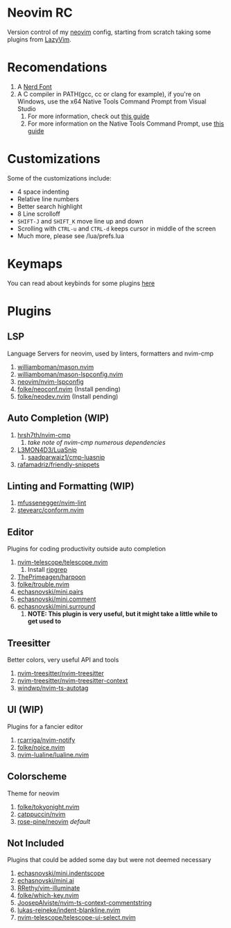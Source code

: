 # Neovim RC
Version control of my [neovim](https://neovim.io/) config, starting from scratch taking some plugins from [LazyVim](https://www.lazyvim.org/plugins).

# Recomendations
1. A [Nerd Font](https://www.nerdfonts.com) 
2. A C compiler in PATH(gcc, cc or clang for example), if you're on Windows, use the x64 Native Tools Command Prompt from Visual Studio
    1. For more information, check out [this guide](https://github.com/nvim-treesitter/nvim-treesitter/wiki/Windows-support)
    2. For more information on the Native Tools Command Prompt, use [this guide](https://learn.microsoft.com/en-us/cpp/build/building-on-the-command-line?view=msvc-170)

# Customizations
Some of the customizations include:
- 4 space indenting
- Relative line numbers
- Better search highlight
- 8 Line scrolloff
- `SHIFT-J` and `SHIFT_K` move line up and down
- Scrolling with `CTRL-u` and `CTRL-d` keeps cursor in middle of the screen
- Much more, please see /lua/prefs.lua

# Keymaps
You can read about keybinds for some plugins [here](https://www.lazyvim.org/keymaps)

# Plugins
## LSP 
Language Servers for neovim, used by linters, formatters and nvim-cmp
1. [williamboman/mason.nvim](https://github.com/williamboman/mason.nvim)
2. [williamboman/mason-lspconfig.nvim](https://github.com/williamboman/mason-lspconfig.nvim)
3. [neovim/nvim-lspconfig](https://github.com/neovim/nvim-lspconfig)
4. [folke/neoconf.nvim](https://github.com/folke/neoconf.nvim) (Install pending)
5. [folke/neodev.nvim](https://github.com/folke/neodev.nvim) (Install pending)

## Auto Completion (WIP)
1. [hrsh7th/nvim-cmp](https://github.com/hrsh7th/nvim-cmp)
    1. *take note of nvim-cmp numerous dependencies*
2. [L3MON4D3/LuaSnip](https://github.com/L3MON4D3/LuaSnip)
    1. [saadparwaiz1/cmp-luasnip](https://github.com/saadparwaiz1/cmp_luasnip)
3. [rafamadriz/friendly-snippets](https://github.com/rafamadriz/friendly-snippets)

## Linting and Formatting (WIP)
1. [mfussenegger/nvim-lint](https://github.com/mfussenegger/nvim-lint)
2. [stevearc/conform.nvim](https://github.com/stevearc/conform.nvim)

## Editor
Plugins for coding productivity outside auto completion
1. [nvim-telescope/telescope.nvim](https://github.com/nvim-telescope/telescope.nvim) 
    1. Install [ripgrep](https://github.com/BurntSushi/ripgrep) 
2. [ThePrimeagen/harpoon](https://github.com/ThePrimeagen/harpoon/tree/harpoon2)
3. [folke/trouble.nvim](https://github.com/folke/trouble.nvim)
4. [echasnovski/mini.pairs](https://github.com/echasnovski/mini.pairs)
5. [echasnovski/mini.comment](https://github.com/echasnovski/mini.comment)
6. [echasnovski/mini.surround](https://github.com/echasnovski/mini.surround)
    1. **NOTE: This plugin is very useful, but it might take a little while to get used to**

## Treesitter
Better colors, very useful API and tools
1. [nvim-treesitter/nvim-treesitter](https://github.com/nvim-treesitter/nvim-treesitter)
2. [nvim-treesitter/nvim-treesitter-context](https://github.com/nvim-treesitter/nvim-treesitter-context)
3. [windwp/nvim-ts-autotag](https://github.com/windwp/nvim-ts-autotag)

## UI (WIP)
Plugins for a fancier editor
1. [rcarriga/nvim-notify](https://github.com/rcarriga/nvim-notify)
2. [folke/noice.nvim](https://github.com/folke/noice.nvim)
3. [nvim-lualine/lualine.nvim](https://github.com/nvim-lualine/lualine.nvim)

## Colorscheme
Theme for neovim
1. [folke/tokyonight.nvim](https://github.com/folke/tokyonight.nvim) 
2. [catppuccin/nvim](https://github.com/catppuccin/nvim)
3. [rose-pine/neovim](https://github.com/rose-pine/neovim) *default*

## Not Included
Plugins that could be added some day but were not deemed necessary
1. [echasnovski/mini.indentscope](https://github.com/echasnovski/mini.indentscope)
2. [echasnovski/mini.ai](https://github.com/echasnovski/mini.ai)
3. [RRethy/vim-illuminate](https://github.com/RRethy/vim-illuminate)
4. [folke/which-key.nvim](https://github.com/folke/which-key.nvim)
5. [JoosepAlviste/nvim-ts-context-commentstring](https://github.com/JoosepAlviste/nvim-ts-context-commentstring)
6. [lukas-reineke/indent-blankline.nvim](https://github.com/lukas-reineke/indent-blankline.nvim)
7. [nvim-telescope/telescope-ui-select.nvim](https://github.com/nvim-telescope/telescope-ui-select.nvim)
